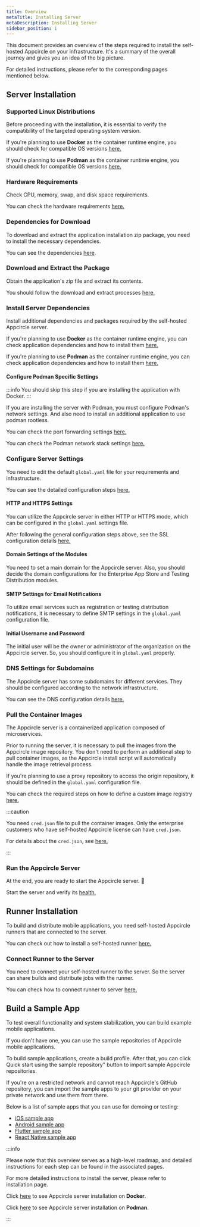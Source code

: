 ```yaml
---
title: Overview
metaTitle: Installing Server
metaDescription: Installing Server
sidebar_position: 1
---
```


This document provides an overview of the steps required to install the self-hosted Appcircle on your infrastructure. It's a summary of the overall journey and gives you an idea of the big picture.

For detailed instructions, please refer to the corresponding pages mentioned below.

## Server Installation

### Supported Linux Distributions

Before proceeding with the installation, it is essential to verify the compatibility of the targeted operating system version.

If you're planning to use **Docker** as the container runtime engine, you should check for compatible OS versions [here.](./docker.md#supported-linux-distributions)

If you're planning to use **Podman** as the container runtime engine, you should check for compatible OS versions [here.](./docker.md#supported-linux-distributions)

### Hardware Requirements

Check CPU, memory, swap, and disk space requirements.

You can check the hardware requirements [here.](./docker.md#hardware-requirements)

### Dependencies for Download

To download and extract the application installation zip package, you need to install the necessary dependencies.

You can see the dependencies [here](./docker.md#1-download).

### Download and Extract the Package

Obtain the application's zip file and extract its contents.

You should follow the download and extract processes [here.](./docker.md#1-download)

### Install Server Dependencies

Install additional dependencies and packages required by the self-hosted Appcircle server.

If you're planning to use **Docker** as the container runtime engine, you can check application dependencies and how to install them [here.](./docker.md#2-packages)

If you're planning to use **Podman** as the container runtime engine, you can check application dependencies and how to install them [here.](./podman.md#2-packages)

#### Configure Podman Specific Settings

:::info
You should skip this step if you are installing the application with Docker.
:::

If you are installing the server with Podman, you must configure Podman's network settings. And also need to install an additional application to use podman rootless.

You can check the port forwarding settings [here.](./podman.md#podman-requirements)

You can check the Podman network stack settings [here.](./podman.md#podman-network-stack)

### Configure Server Settings

You need to edit the default `global.yaml` file for your requirements and infrastructure.

You can see the detailed configuration steps [here.](./docker.md#3-configure)

#### HTTP and HTTPS Settings

You can utilize the Appcircle server in either HTTP or HTTPS mode, which can be configured in the `global.yaml` settings file.

After following the general configuration steps above, see the SSL configuration details [here.](/self-hosted-appcircle/configure-server/integrations-and-access/ssl-configuration)

#### Domain Settings of the Modules

You need to set a main domain for the Appcircle server. Also, you should decide the domain configurations for the Enterprise App Store and Testing Distribution modules.

#### SMTP Settings for Email Notifications

To utilize email services such as registration or testing distribution notifications, it is necessary to define SMTP settings in the `global.yaml` configuration file.

#### Initial Username and Password

The initial user will be the owner or administrator of the organization on the Appcircle server. So, you should configure it in `global.yaml` properly.

### DNS Settings for Subdomains

The Appcircle server has some subdomains for different services. They should be configured according to the network infrastructure.

You can see the DNS configuration details [here.](./docker.md#4-dns-settings)

### Pull the Container Images

The Appcircle server is a containerized application composed of microservices.

Prior to running the server, it is necessary to pull the images from the Appcircle image repository. You don't need to perform an additional step to pull container images, as the Appcircle install script will automatically handle the image retrieval process.

If you're planning to use a proxy repository to access the origin repository, it should be defined in the `global.yaml` configuration file.

You can check the required steps on how to define a custom image registry [here.](../configure-server/external-image-registry.md)

:::caution

You need `cred.json` file to pull the container images. Only the enterprise customers who have self-hosted Appcircle license can have `cred.json`.

For details about the `cred.json`, see [here.](./docker.md#artifact-registry-credentials-credjson)

:::

### Run the Appcircle Server

At the end, you are ready to start the Appcircle server. 🎉

Start the server and verify its [health.](./docker.md#5-run-server)

## Runner Installation

To build and distribute mobile applications, you need self-hosted Appcircle runners that are connected to the server.

You can check out how to install a self-hosted runner [here.](/self-hosted-appcircle/self-hosted-runner/installation)

### Connect Runner to the Server

You need to connect your self-hosted runner to the server. So the server can share builds and distribute jobs with the runner.

You can check how to connect runner to server [here.](/self-hosted-appcircle/self-hosted-runner/installation#2-register)

## Build a Sample App

To test overall functionality and system stabilization, you can build example mobile applications.

If you don't have one, you can use the sample repositories of Appcircle mobile applications.

To build sample applications, create a build profile. After that, you can click Quick start using the sample repository" button to import sample Appcircle repositories.

If you're on a restricted network and cannot reach Appcircle's GitHub repository, you can import the sample apps to your git provider on your private network and use them from there.

Below is a list of sample apps that you can use for demoing or testing:

- [iOS sample app](https://github.com/appcircleio/appcircle-sample-ios)
- [Android sample app](https://github.com/appcircleio/appcircle-sample-android)
- [Flutter sample app](https://github.com/appcircleio/appcircle-sample-flutter)
- [React Native sample app](https://github.com/appcircleio/appcircle-sample-react-native)

:::info

Please note that this overview serves as a high-level roadmap, and detailed instructions for each step can be found in the associated pages.

For more detailed instructions to install the server, please refer to installation page.

Click [here](./docker.md) to see Appcircle server installation on **Docker**.

Click [here](./podman.md) to see Appcircle server installation on **Podman**.

:::
